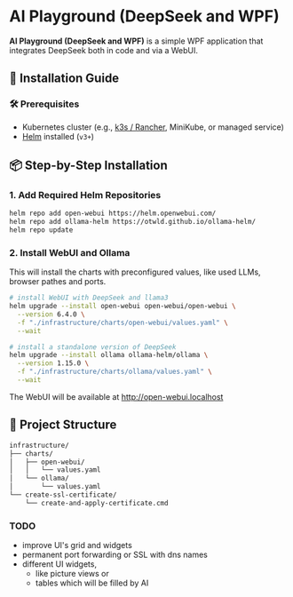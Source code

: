 ﻿# AI Playground (DeepSeek and WPF)

**AI Playground (DeepSeek and WPF)** is a simple WPF application that integrates DeepSeek both in code and via a WebUI.

## 🚀 Installation Guide

### 🛠 Prerequisites

- Kubernetes cluster (e.g., [k3s / Rancher](https://github.com/rancher-sandbox/rancher-desktop), MiniKube, or managed service) 
- [Helm](https://github.com/helm/helm) installed (`v3+`)

## 📦 Step-by-Step Installation

### 1. Add Required Helm Repositories

```bash
helm repo add open-webui https://helm.openwebui.com/
helm repo add ollama-helm https://otwld.github.io/ollama-helm/
helm repo update
```

### 2. Install WebUI and Ollama

This will install the charts with preconfigured values, like used LLMs, browser pathes and ports.

```bash
# install WebUI with DeepSeek and llama3
helm upgrade --install open-webui open-webui/open-webui \
  --version 6.4.0 \
  -f "./infrastructure/charts/open-webui/values.yaml" \
  --wait

# install a standalone version of DeepSeek
helm upgrade --install ollama ollama-helm/ollama \
  --version 1.15.0 \
  -f "./infrastructure/charts/ollama/values.yaml" \
  --wait
```

The WebUI will be available at http://open-webui.localhost


## 📂 Project Structure

```bash
infrastructure/
├── charts/
│   ├── open-webui/
│   │   └── values.yaml
│   └── ollama/
│       └── values.yaml
└── create-ssl-certificate/
    └── create-and-apply-certificate.cmd
```


### TODO

 - improve UI's grid and widgets
 - permanent port forwarding or SSL with dns names
 - different UI widgets, 
   - like picture views or 
   - tables which will be filled by AI
